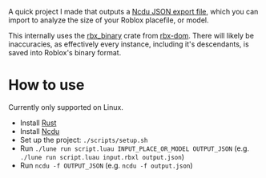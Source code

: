 A quick project I made that outputs a [Ncdu JSON export file](https://dev.yorhel.nl/ncdu/jsonfmt), which you can import to analyze the size of your Roblox placefile, or model.

This internally uses the [rbx_binary](https://docs.rs/rbx_binary/latest/rbx_binary/) crate from [rbx-dom](https://github.com/rojo-rbx/rbx-dom). There will likely be inaccuracies, as effectively every instance, including it's descendants, is saved into Roblox's binary format.

# How to use

Currently only supported on Linux.

- Install [Rust](https://www.rust-lang.org/tools/install)
- Install [Ncdu](https://dev.yorhel.nl/ncdu)
- Set up the project: `./scripts/setup.sh`
- Run `./lune run script.luau INPUT_PLACE_OR_MODEL OUTPUT_JSON` (e.g. `./lune run script.luau input.rbxl output.json`)
- Run `ncdu -f OUTPUT_JSON` (e.g. `ncdu -f output.json`)
